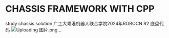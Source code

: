 # CHASSIS FRAMEWORK WITH CPP
study chassis solution
广工大粤港机器人联合学院2024年ROBOCN R2 底盘代码
![Uploading 图片.png…]()
